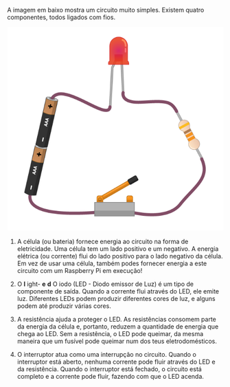 A imagem em baixo mostra um circuito muito simples. Existem quatro componentes, todos ligados com fios.

![Circuito Simples](images/simple-circuit.png)

1. A célula (ou bateria) fornece energia ao circuito na forma de eletricidade. Uma célula tem um lado positivo e um negativo. A energia elétrica (ou corrente) flui do lado positivo para o lado negativo da célula. Em vez de usar uma célula, também podes fornecer energia a este circuito com um Raspberry Pi em execução!

1. O **l** ight- **e** **d** O iodo (LED - Diodo emissor de Luz) é um tipo de componente de saída. Quando a corrente flui através do LED, ele emite luz. Diferentes LEDs podem produzir diferentes cores de luz, e alguns podem até produzir várias cores.

1. A resistência ajuda a proteger o LED. As resistências consomem parte da energia da célula e, portanto, reduzem a quantidade de energia que chega ao LED. Sem a resistência, o LED pode queimar, da mesma maneira que um fusível pode queimar num dos teus eletrodomésticos.

1. O interruptor atua como uma interrupção no circuito. Quando o interruptor está aberto, nenhuma corrente pode fluir através do LED e da resistência. Quando o interruptor está fechado, o circuito está completo e a corrente pode fluir, fazendo com que o LED acenda.
